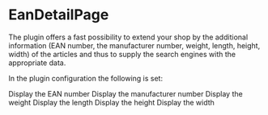 # EanDetailPage

The plugin offers a fast possibility to extend your shop by the additional information (EAN number, the manufacturer number, weight, length, height, width) of the articles and thus to supply the search engines with the appropriate data.

In the plugin configuration the following is set:

Display the EAN number
Display the manufacturer number
Display the weight
Display the length
Display the height
Display the width 
